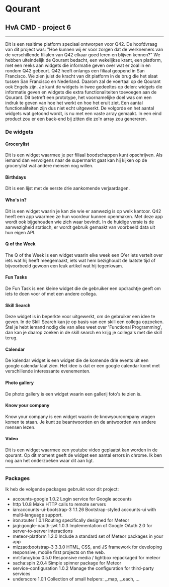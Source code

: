 # Qourant
## HvA CMD - project 6

----
Dit is een realtime platform speciaal ontworpen voor Q42. De hoofdvraag van dit project was: "Hoe kunnen wij er voor zorgen dat de werknemers van de verschillende filialen van Q42 elkaar goed leren en blijven kennen?" 
We hebben uiteindelijk de Qourant bedacht, een wekelijkse krant, een platform, met een reeks aan widgets die informatie geven over wat er zoal in en rondom Q42 gebeurt. Q42 heeft onlangs een filiaal geopend in San Francisco. We zien juist de kracht van dit platform in de brug die het slaat tussen San Francisco en Nederland. Daarom zal de voertaal op de Qourant ook Engels zijn. Je kunt de widgets in twee gedeeltes op delen: widgets die informatie geven en widgets die extra functionaliteiten toevoegen aan de Qourant.
Dit betreft een prototype, het voornamelijke doel was om een indruk te geven van hoe het werkt en hoe het eruit ziet. Een aantal functionaliteiten zijn dus niet echt uitgewerkt. De volgorde en het aantal widgets wat getoond wordt, is nu met een vaste array gemaakt. In een eind product zou er een back-end bij zitten die zo'n array zou genereren. 

### De widgets
#### Grocerylist
Dit is een widget waarmee je per filiaal boodschappen kunt opschrijven. Als iemand dan vervolgens naar de supermarkt gaat kan hij kijken op de grocerylist wat andere mensen nog willen.

#### Birthdays
Dit is een lijst met de eerste drie aankomende verjaardagen.

#### Who's in?
Dit is een widget waarin je kan zie wie er aanwezig is op welk kantoor. Q42 heeft een app waarmee ze hun voordeur kunnen openmaken. Met deze app wordt ook bijgehouden wie zich waar bevindt. In de huidige versie is de aanwezigheid statisch, er wordt gebruik gemaakt van voorbeeld data uit hun eigen API.

#### Q of the Week
The Q of the Week is een widget waarin elke week een Q'er iets vertelt over iets wat hij heeft meegemaakt, iets wat hem bezighoudt de laatste tijd of bijvoorbeeld gewoon een leuk artikel wat hij tegenkwam.

#### Fun Tasks
De Fun Task is een kleine widget die de gebruiker een opdrachtje geeft om iets te doen voor of met een andere collega.

#### Skill Search
Deze widget is in beperkte voor uitgewerkt, om de gebruiker een idee te geven. In de Skill Search kan je op basis van een skill een collega opzoeken. Stel je hebt iemand nodig die van alles weet over 'Functional Programming', dan kan je daarop zoeken in de skill search en krijg je collega's met die skill terug.

#### Calendar
De kalendar widget is een widget die de komende drie events uit een google calendar laat zien. Het idee is dat er een google calendar komt met verschillende interessante evenementen.

#### Photo gallery
De photo gallery is een widget waarin een gallerij foto's te zien is.

#### Know your company
Know your company is een widget waarin de knowyourcompany vragen komen te staan. Je kunt ze beantwoorden en de antwoorden van andere mensen lezen.

#### Video
Dit is een widget waarmee een youtube video geplaatst kan worden in de qourant. Op dit moment geeft de widget een aantal errors in chrome. Ik ben nog aan het onderzoeken waar dit aan ligt. 

----

### Packages
Ik heb de volgende packages gebruikt voor dit project:

* accounts-google              1.0.2 	Login service for Google accounts
* http                         1.0.8 	Make HTTP calls to remote servers
* ian:accounts-ui-bootstrap-3  1.1.26 	Bootstrap-styled accounts-ui with multi-language support.
* iron:router                  1.0.1 	Routing specifically designed for Meteor
* jagi:google-oauth-jwt        1.0.3  	Implementation of Google OAuth 2.0 for server-to-server interactions
* meteor-platform              1.2.0 	Include a standard set of Meteor packages in your app
* mizzao:bootstrap-3           3.3.0 	HTML, CSS, and JS framework for developing responsive, mobile first projects on the web.
* mrt:fancybox                 0.5.0  	Responsive media / lightbox repackaged for meteor
* sacha:spin                   2.0.4  	Simple spinner package for Meteor
* service-configuration        1.0.2 	Manage the configuration for third-party services
* underscore                   1.0.1 	Collection of small helpers: _.map, _.each, ... 